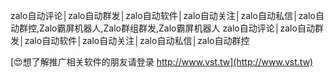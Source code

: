 zalo自动评论│zalo自动群发│zalo自动软件│zalo自动关注│zalo自动私信│zalo自动群控,Zalo霸屏机器人,Zalo群组群发,Zalo霸屏机器人
zalo自动评论│zalo自动群发│zalo自动软件│zalo自动关注│zalo自动私信│zalo自动群控

[😍想了解推广相关软件的朋友请登录 http://www.vst.tw](http://www.vst.tw)



